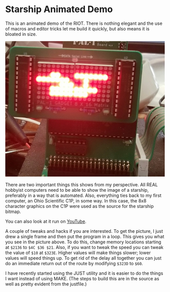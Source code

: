 # Starship Animated Demo

This is an animated demo of the RIOT. There is nothing elegant and the use of macros and editor tricks let me build it quickly, but also means it is bloated in size.

![Starship](https://github.com/w4jbm/PAL-1-6502-SBC/blob/c6b2a46ae5c8f7781241336079eb7481e3b82148/starship/starship.jpg)

There are two important things this shows from my perspective. All REAL hobbyist computers need to be able to show the image of a starship, preferably in a way that is automated. Also, everything ties back to my first computer, an Ohio Scientific C1P, in some way. In this case, the 8x8 character graphics on the C1P were used as the source for the starship bitmap.

You can also look at it run on [YouTube](https://www.youtube.com/watch?v=UThleUTNTBM).

A couple of tweaks and hacks if you are interested. To get the picture, I just drew a single frame and then put the program in a loop. This gives you what you see in the picture above. To do this, change memory locations starting at `$2136` to `$4C $36 $21`. Also, if you want to tweak the speed you can tweak the value of `$10` at `$323E`. Higher values will make things slower; lower values will speed things up. To get rid of the delay all together you can just do an immediate return out of the route by modifying `$323D` to `$60`.

I have recently started using the JUST utility and it is easier to do the things I want instead of using MAKE. (The steps to build this are in the source as well as pretty evident from the justfile.)
